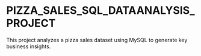 # PIZZA_SALES_SQL_DATAANALYSIS_PROJECT
This project analyzes a pizza sales dataset using MySQL to generate key business insights.
